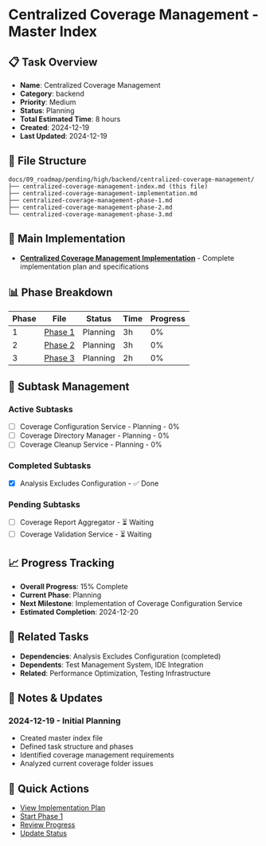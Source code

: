 # Centralized Coverage Management - Master Index

## 📋 Task Overview
- **Name**: Centralized Coverage Management
- **Category**: backend
- **Priority**: Medium
- **Status**: Planning
- **Total Estimated Time**: 8 hours
- **Created**: 2024-12-19
- **Last Updated**: 2024-12-19

## 📁 File Structure
```
docs/09_roadmap/pending/high/backend/centralized-coverage-management/
├── centralized-coverage-management-index.md (this file)
├── centralized-coverage-management-implementation.md
├── centralized-coverage-management-phase-1.md
├── centralized-coverage-management-phase-2.md
└── centralized-coverage-management-phase-3.md
```

## 🎯 Main Implementation
- **[Centralized Coverage Management Implementation](./centralized-coverage-management-implementation.md)** - Complete implementation plan and specifications

## 📊 Phase Breakdown
| Phase | File | Status | Time | Progress |
|-------|------|--------|------|----------|
| 1 | [Phase 1](./centralized-coverage-management-phase-1.md) | Planning | 3h | 0% |
| 2 | [Phase 2](./centralized-coverage-management-phase-2.md) | Planning | 3h | 0% |
| 3 | [Phase 3](./centralized-coverage-management-phase-3.md) | Planning | 2h | 0% |

## 🔄 Subtask Management
### Active Subtasks
- [ ] Coverage Configuration Service - Planning - 0%
- [ ] Coverage Directory Manager - Planning - 0%
- [ ] Coverage Cleanup Service - Planning - 0%

### Completed Subtasks
- [x] Analysis Excludes Configuration - ✅ Done

### Pending Subtasks
- [ ] Coverage Report Aggregator - ⏳ Waiting
- [ ] Coverage Validation Service - ⏳ Waiting

## 📈 Progress Tracking
- **Overall Progress**: 15% Complete
- **Current Phase**: Planning
- **Next Milestone**: Implementation of Coverage Configuration Service
- **Estimated Completion**: 2024-12-20

## 🔗 Related Tasks
- **Dependencies**: Analysis Excludes Configuration (completed)
- **Dependents**: Test Management System, IDE Integration
- **Related**: Performance Optimization, Testing Infrastructure

## 📝 Notes & Updates
### 2024-12-19 - Initial Planning
- Created master index file
- Defined task structure and phases
- Identified coverage management requirements
- Analyzed current coverage folder issues

## 🚀 Quick Actions
- [View Implementation Plan](./centralized-coverage-management-implementation.md)
- [Start Phase 1](./centralized-coverage-management-phase-1.md)
- [Review Progress](#progress-tracking)
- [Update Status](#notes--updates) 